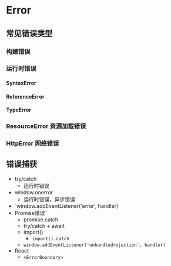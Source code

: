 # Error

## 常见错误类型

### 构建错误

### 运行时错误

#### SyntaxError

#### ReferenceError

#### TypeError

### ResourceError 资源加载错误

### HttpError 网络错误

## 错误捕获

- try/catch
  - 运行时错误
- window.onerror
  - 运行时错误，异步错误
- `window.addEventListener('error', handler)
- Promise错误`
  - promise.catch
  - try/catch + await
  - import()
    - `import().catch`
  - `window.addEventListener('unhandledrejection', handler)`
- React
  - `<ErrorBoundary>`